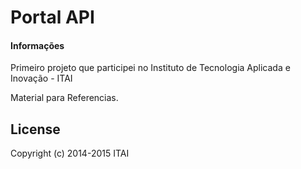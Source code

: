 # Portal API

#### Informações
Primeiro projeto que participei no Instituto de Tecnologia Aplicada e Inovação - ITAI

Material para Referencias.

## License

Copyright (c) 2014-2015 ITAI
